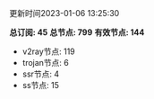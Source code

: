 更新时间2023-01-06 13:25:30

**总订阅: 45**
**总节点: 799**
**有效节点: 144**
- v2ray节点: 119
- trojan节点: 6
- ssr节点: 4
- ss节点: 15
